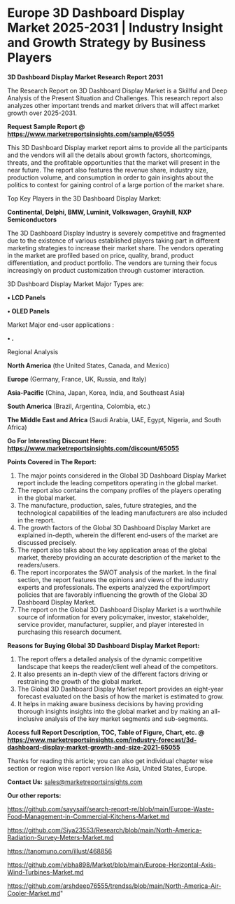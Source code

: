 # Europe 3D Dashboard Display Market 2025-2031 | Industry Insight and Growth Strategy by Business Players

<strong>3D Dashboard Display Market Research Report 2031</strong>

The Research Report on 3D Dashboard Display Market is a Skillful and Deep Analysis of the Present Situation and Challenges. This research report also analyzes other important trends and market drivers that will affect market growth over 2025-2031.

<strong>Request Sample Report @ <a href=https://www.marketreportsinsights.com/sample/65055>https://www.marketreportsinsights.com/sample/65055</a></strong>

This 3D Dashboard Display market report aims to provide all the participants and the vendors will all the details about growth factors, shortcomings, threats, and the profitable opportunities that the market will present in the near future. The report also features the revenue share, industry size, production volume, and consumption in order to gain insights about the politics to contest for gaining control of a large portion of the market share.

Top Key Players in the 3D Dashboard Display Market:

<strong>Continental, Delphi, BMW, Luminit, Volkswagen, Grayhill, NXP Semiconductors</strong>

The 3D Dashboard Display Industry is severely competitive and fragmented due to the existence of various established players taking part in different marketing strategies to increase their market share. The vendors operating in the market are profiled based on price, quality, brand, product differentiation, and product portfolio. The vendors are turning their focus increasingly on product customization through customer interaction.

3D Dashboard Display Market Major Types are:

<strong>• LCD Panels

• OLED Panels</strong>

Market Major end-user applications :

<strong>• .</strong>

Regional Analysis

</u><strong><b>North America</b></strong> (the United States, Canada, and Mexico)

<strong><b>Europe </b></strong>(Germany, France, UK, Russia, and Italy)

<strong><b>Asia-Pacific</b></strong> (China, Japan, Korea, India, and Southeast Asia)

<strong><b>South America</b></strong> (Brazil, Argentina, Colombia, etc.)

<strong><b>The Middle East and Africa</b></strong> (Saudi Arabia, UAE, Egypt, Nigeria, and South Africa)

<strong>Go For Interesting Discount Here: <a href=https://www.marketreportsinsights.com/discount/65055>https://www.marketreportsinsights.com/discount/65055</a></strong>

<strong>Points Covered in The Report:</strong>
<ol>
  <li>The major points considered in the Global 3D Dashboard Display Market report include the leading competitors operating in the global market.</li>
  <li>The report also contains the company profiles of the players operating in the global market.</li>
  <li>The manufacture, production, sales, future strategies, and the technological capabilities of the leading manufacturers are also included in the report.</li>
  <li>The growth factors of the Global 3D Dashboard Display Market are explained in-depth, wherein the different end-users of the market are discussed precisely.</li>
  <li>The report also talks about the key application areas of the global market, thereby providing an accurate description of the market to the readers/users.</li>
  <li>The report incorporates the SWOT analysis of the market. In the final section, the report features the opinions and views of the industry experts and professionals. The experts analyzed the export/import policies that are favorably influencing the growth of the Global 3D Dashboard Display Market.</li>
  <li>The report on the Global 3D Dashboard Display Market is a worthwhile source of information for every policymaker, investor, stakeholder, service provider, manufacturer, supplier, and player interested in purchasing this research document.</li>
</ol>
<strong>Reasons for Buying Global 3D Dashboard Display Market Report:</strong>

<ol>
  <li>The report offers a detailed analysis of the dynamic competitive landscape that keeps the reader/client well ahead of the competitors.</li>
  <li>It also presents an in-depth view of the different factors driving or restraining the growth of the global market.</li>
  <li>The Global 3D Dashboard Display Market report provides an eight-year forecast evaluated on the basis of how the market is estimated to grow.</li>
  <li>It helps in making aware business decisions by having providing thorough insights insights into the global market and by making an all-inclusive analysis of the key market segments and sub-segments.</li>
</ol>
<strong>Access full Report Description, TOC, Table of Figure, Chart, etc. @ <a href=https://www.marketreportsinsights.com/industry-forecast/3d-dashboard-display-market-growth-and-size-2021-65055>https://www.marketreportsinsights.com/industry-forecast/3d-dashboard-display-market-growth-and-size-2021-65055</a></strong>


Thanks for reading this article; you can also get individual chapter wise section or region wise report version like Asia, United States, Europe.

<strong>Contact Us:</strong>
sales@marketreportsinsights.com

<strong>Our other reports:</strong>

<a href=https://github.com/sayysaif/search-report-re/blob/main/Europe-Waste-Food-Management-in-Commercial-Kitchens-Market.md>https://github.com/sayysaif/search-report-re/blob/main/Europe-Waste-Food-Management-in-Commercial-Kitchens-Market.md</a>

<a href=https://github.com/Siya23553/Research/blob/main/North-America-Radiation-Survey-Meters-Market.md>https://github.com/Siya23553/Research/blob/main/North-America-Radiation-Survey-Meters-Market.md</a>

<a href=https://tanomuno.com/illust/468856>https://tanomuno.com/illust/468856</a>

<a href=https://github.com/vibha898/Market/blob/main/Europe-Horizontal-Axis-Wind-Turbines-Market.md>https://github.com/vibha898/Market/blob/main/Europe-Horizontal-Axis-Wind-Turbines-Market.md</a>

<a href=https://github.com/arshdeep76555/trendss/blob/main/North-America-Air-Cooler-Market.md>https://github.com/arshdeep76555/trendss/blob/main/North-America-Air-Cooler-Market.md</a>"
